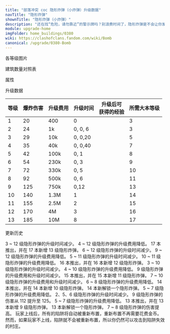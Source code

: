 ```yaml
---
title: "部落冲突 coc 隐形炸弹（小炸弹）升级数据"
navTitle: "隐形炸弹"
shownTitle: "隐形炸弹（小炸弹）"
description: "还在找“危险，请勿靠近”的警示牌吗？别浪费时间了，隐形炸弹是不会让你发现的，除非......"
module: upgrade-home
imgFolder: home_buildings/0380
wiki: https://clashofclans.fandom.com/wiki/Bomb
canonical: /upgrade/0380-Bomb
---
```


<UnitInfo :folder="$frontmatter.imgFolder" imgSrc="Bomb_info.png" :imgAlt="$frontmatter.navTitle" :description="$frontmatter.description" :isSmallImg="true" />

<SmallTitle>各等级图片</SmallTitle>

<Panel>
    <UnitImgGroup title="常规模型" :folder="$frontmatter.imgFolder">
        <UnitImg imgTitle="1 - 2 级" imgSrc="Bomb1.png" />
        <UnitImg imgTitle="3 - 4 级" imgSrc="Bomb3.png" />
        <UnitImg imgTitle="5 - 6 级" imgSrc="Bomb5.png" />
        <UnitImg imgTitle="7 - 8 级" imgSrc="Bomb7.png" />
        <UnitImg imgTitle="9 - 10 级" imgSrc="Bomb9.png" />
        <UnitImg imgTitle="11 - 12 级" imgSrc="Bomb11.png" />
        <UnitImg imgTitle="13 级" imgSrc="Bomb13.png" />
    </UnitImgGroup>
    <UnitImgGroup title="未重新布置" :folder="$frontmatter.imgFolder">
        <UnitImg imgTitle="1 - 2 级" imgSrc="Bomb1_unarmed.png" />
        <UnitImg imgTitle="3 - 4 级" imgSrc="Bomb3_unarmed.png" />
        <UnitImg imgTitle="5 - 6 级" imgSrc="Bomb5_unarmed.png" />
        <UnitImg imgTitle="7 - 8 级" imgSrc="Bomb7_unarmed.png" />
        <UnitImg imgTitle="9 - 10 级" imgSrc="Bomb9_unarmed.png" />
        <UnitImg imgTitle="11 - 12 级" imgSrc="Bomb11_unarmed.png" />
        <UnitImg imgTitle="13 级" imgSrc="Bomb13_unarmed.png" />
    </UnitImgGroup>
</Panel>

<SmallTitle>建筑数量对照表</SmallTitle>

<BuildingNum>
    <BuildingNumRow title="大本等级" num="1 - 2, 3 - 4, 5 - 6, 7 - 12, 13, 14 - 17" />
    <BuildingNumRow title="建筑数量" num="    0,     2,     4,      6,  7,       8" />
</BuildingNum>

<SmallTitle>属性</SmallTitle>

<UnitProperties>
    <UnitProperty pKey="占地面积" pValue="1×1" />
    <UnitProperty pKey="伤害类型" pValue="范围伤害" />
    <UnitProperty pKey="作用目标" pValue="仅地面目标" />
    <UnitProperty pKey="触发半径" pValue="1.5 格" />
    <UnitProperty pKey="伤害半径" pValue="3 格" />
    <UnitProperty pKey="爆炸延时" pValue="1.5 秒" />
</UnitProperties>

<SmallTitle>升级数据</SmallTitle>

<script setup>
const tableExtraInfo = [
    {
        "column": 2,
        "type": "cost",
        "gpClass": "building",
        "icon": "Gold"
    },
    {
        "column": 3,
        "type": "time",
        "gpClass": "building"
    },
    {
        "column": 4,
        "type": "exp",
        "icon": "Exp"
    }
];
</script>

<UnitTable :tableExtraInfo="tableExtraInfo">

| 等级 | 爆炸伤害 | 升级费用 |  升级时间  |升级后可<br>获得的经验| 所需大本等级 |
| ---- |    ---  |   ---   |    ---    |          ---        |     ---     |
|   1  |    20   |    400  |   0       |                     |       3     |
|   2  |    24   |     1k  |   0, 0, 6 |                     |       3     |
|   3  |    29   |    10k  |   0, 0,20 |                     |       5     |
|   4  |    35   |    40k  |   0, 0,40 |                     |       7     |
|   5  |    42   |   100k  |   0, 1    |                     |       8     |
|   6  |    54   |   230k  |   0, 3    |                     |       9     |
|   7  |    72   |   330k  |   0, 5    |                     |      10     |
|   8  |    92   |   500k  |   0, 6    |                     |      11     |
|   9  |    125  |   750k  |   0,12    |                     |      13     |
|  10  |    140  |   1.3M  |   1       |                     |      14     |
|  11  |    155  |   2.5M  |   2       |                     |      15     |
|  12  |    170  |     4M  |   3       |                     |      16     |
|  13  |    185  |    10M  |   8       |                     |      17     |
</UnitTable>

<SmallTitle>更新历史</SmallTitle>

<Timeline>
    <TimelineItem date="2025/03/24">
        <TimelineRow>3 ~ 12 级隐形炸弹的升级时间减少。</TimelineRow>
        <TimelineRow>4 ~ 12 级隐形炸弹的升级费用降低。</TimelineRow>
    </TimelineItem>
    <TimelineItem date="2024/11/25">
        <TimelineRow>17 本推出，并在 17 本新增 13 级隐形炸弹。</TimelineRow>
        <TimelineRow>6 ~ 12 级隐形炸弹的升级时间减少。</TimelineRow>
        <TimelineRow>9 ~ 12 级隐形炸弹的升级费用降低。</TimelineRow>
    </TimelineItem>
    <TimelineItem date="2024/06/18">
        <TimelineRow>5 ~ 11 级隐形炸弹的升级时间减少。</TimelineRow>
        <TimelineRow>10 ~ 11 级隐形炸弹的升级费用降低。</TimelineRow>
    </TimelineItem>
    <TimelineItem date="2023/12/12">
        <TimelineRow>16 本推出，并在 16 本新增 12 级隐形炸弹。</TimelineRow>
        <TimelineRow>3 ~ 10 级隐形炸弹的升级时间减少。</TimelineRow>
        <TimelineRow>4 ~ 10 级隐形炸弹的升级费用降低。</TimelineRow>
    </TimelineItem>
    <TimelineItem date="2023/06/12">
        <TimelineRow>9 级隐形炸弹的升级费用和升级时间减少。</TimelineRow>
    </TimelineItem>
    <TimelineItem date="2022/10/10">
        <TimelineRow>15 本推出，并在 15 本新增 11 级隐形炸弹。</TimelineRow>
        <TimelineRow>7 ~ 10 级隐形炸弹的升级费用和升级时间减少。</TimelineRow>
    </TimelineItem>
    <TimelineItem date="2021/12/09">
        <TimelineRow>6 ~ 8 级隐形炸弹的升级费用降低。</TimelineRow>
    </TimelineItem>
    <TimelineItem date="2021/04/12">
        <TimelineRow>14 本推出，并在 14 本新增 10 级隐形炸弹。</TimelineRow>
        <TimelineRow>14 本新解锁一个隐形炸弹。</TimelineRow>
        <TimelineRow>5 ~ 7 级隐形炸弹的升级费用降低。</TimelineRow>
        <TimelineRow>2、5、6 级隐形炸弹的升级时间减少。</TimelineRow>
    </TimelineItem>
    <TimelineItem date="2021/01/20">
        <TimelineRow>9 级隐形炸弹的伤害从 112 提升至 125。</TimelineRow>
    </TimelineItem>
    <TimelineItem date="2020/03/30">
        <TimelineRow>5 ~ 7 级隐形炸弹的升级费用降低。</TimelineRow>
    </TimelineItem>
    <TimelineItem date="2019/12/09">
        <TimelineRow>13 本推出，并在 13 本新增 9 级隐形炸弹。</TimelineRow>
        <TimelineRow>13 本新解锁一个隐形炸弹。</TimelineRow>
    </TimelineItem>
    <TimelineItem date="2019/04/02">
        <TimelineRow>7 ~ 8 级隐形炸弹的伤害提高。</TimelineRow>
        <TimelineRow>玩家上线后，所有的陷阱将自动被重新布置，重新布置不再需要花费金币。然而，如果玩家不上线，陷阱就不会被重新布置，所以你仍然可以攻击到陷阱失效的村庄。</TimelineRow>
    </TimelineItem>
    <TimelineItem :historyBottom="true" />
</Timeline>